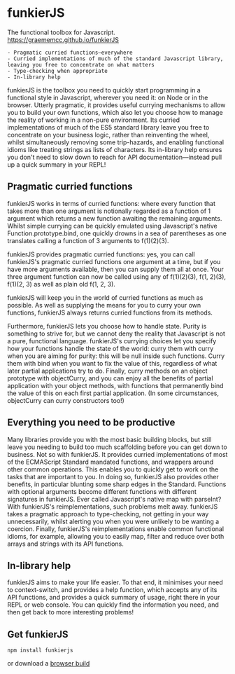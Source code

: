 # funkierJS #

The functional toolbox for Javascript.
https://graememcc.github.io/funkierJS

    - Pragmatic curried functions—everywhere
    - Curried implementations of much of the standard Javascript library, leaving you free to concentrate on what matters
    - Type-checking when appropriate
    - In-library help

funkierJS is the toolbox you need to quickly start programming in a functional style in Javascript, wherever you need it: on Node or in the browser. Utterly pragmatic, it provides useful currying mechanisms to allow you to build your own functions, which also let you choose how to manage the reality of working in a non-pure environment. Its curried implementations of much of the ES5 standard library leave you free to concentrate on your business logic, rather than reinventing the wheel, whilst simultaneously removing some trip-hazards, and enabling functional idioms like treating strings as lists of characters. Its in-library help ensures you don't need to slow down to reach for API documentation—instead pull up a quick summary in your REPL! 


## Pragmatic curried functions ##

funkierJS works in terms of curried functions: where every function that takes more than one argument is notionally regarded as a function of 1 argument which returns a new function awaiting the remaining arguments. Whilst simple currying can be quickly emulated using Javascript's native Function.prototype.bind, one quickly drowns in a sea of parentheses as one translates calling a function of 3 arguments to f(1)(2)(3).

funkierJS provides pragmatic curried functions: yes, you can call funkierJS's pragmatic curried functions one argument at a time, but if you have more arguments available, then you can supply them all at once. Your three argument function can now be called using any of f(1)(2)(3), f(1, 2)(3), f(1)(2, 3) as well as plain old f(1, 2, 3).

funkierJS will keep you in the world of curried functions as much as possible. As well as supplying the means for you to curry your own functions, funkierJS always returns curried functions from its methods.

Furthermore, funkierJS lets you choose how to handle state. Purity is something to strive for, but we cannot deny the reality that Javascript is not a pure, functional language. funkierJS's currying choices let you specify how your functions handle the state of the world: curry them with curry when you are aiming for purity: this will be null inside such functions. Curry them with bind when you want to fix the value of this, regardless of what later partial applications try to do. Finally, curry methods on an object prototype with objectCurry, and you can enjoy all the benefits of partial application with your object methods, with functions that permanently bind the value of this on each first partial application. (In some circumstances, objectCurry can curry constructors too!)



## Everything you need to be productive ##

Many libraries provide you with the most basic building blocks, but still leave you needing to build too much scaffolding before you can get down to business. Not so with funkierJS. It provides curried implementations of most of the ECMAScript Standard mandated functions, and wrappers around other common operations. This enables you to quickly get to work on the tasks that are important to you. In doing so, funkierJS also provides other benefits, in particular blunting some sharp edges in the Standard. Functions with optional arguments become different functions with different signatures in funkierJS. Ever called Javascript's native map with parseInt? With funkierJS's reimplementations, such problems melt away. funkierJS takes a pragmatic approach to type-checking, not getting in your way unnecessarily, whilst alerting you when you were unlikely to be wanting a coercion. Finally, funkierJS's reimplementations enable common functional idioms, for example, allowing you to easily map, filter and reduce over both arrays and strings with its API functions.


## In-library help ##

funkierJS aims to make your life easier. To that end, it minimises your need to context-switch, and provides a help function, which accepts any of its API functions, and provides a quick summary of usage, right there in your REPL or web console. You can quickly find the information you need, and then get back to more interesting problems!


## Get funkierJS ##

    npm install funkierjs

or download a [browser build](#https://graememcc.github.io/funkierJS/funkierJS.js)
